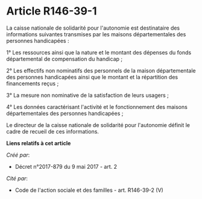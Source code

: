 # Article R146-39-1

La caisse nationale de solidarité pour l'autonomie est destinataire des informations suivantes transmises par les maisons
départementales des personnes handicapées :

1° Les ressources ainsi que la nature et le montant des dépenses du fonds départemental de compensation du handicap ;

2° Les effectifs non nominatifs des personnels de la maison départementale des personnes handicapées ainsi que le montant et
la répartition des financements reçus ;

3° La mesure non nominative de la satisfaction de leurs usagers ;

4° Les données caractérisant l'activité et le fonctionnement des maisons départementales des personnes handicapées ;

Le directeur de la caisse nationale de solidarité pour l'autonomie définit le cadre de recueil de ces informations.

**Liens relatifs à cet article**

_Créé par_:

  - Décret n°2017-879 du 9 mai 2017 - art. 2

_Cité par_:

  - Code de l'action sociale et des familles - art. R146-39-2 (V)
